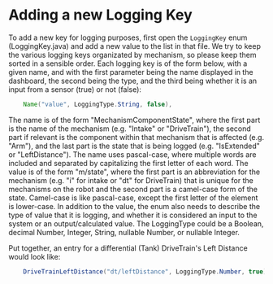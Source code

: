 # Adding a new Logging Key

To add a new key for logging purposes, first open the ```LoggingKey``` enum (LoggingKey.java) and add a new value to the list in that file.  We try to keep the various logging keys organizated by mechanism, so please keep them sorted in a sensible order.  Each logging key is of the form below, with a given name, and with the first parameter being the name displayed in the dashboard, the second being the type, and the third being whether it is an input from a sensor (true) or not (false):
```java
    Name("value", LoggingType.String, false),
```

The name is of the form "MechanismComponentState", where the first part is the name of the mechanism (e.g. "Intake" or "DriveTrain"), the second part if relevant is the component within that mechanism that is affected (e.g. "Arm"), and the last part is the state that is being logged (e.g. "IsExtended" or "LeftDistance").  The name uses pascal-case, where multiple words are included and separated by capitalizing the first letter of each word.  The value is of the form "m/state", where the first part is an abbreviation for the mechanism (e.g. "i" for intake or "dt" for DriveTrain) that is unique for the mechanisms on the robot and the second part is a camel-case form of the state.  Camel-case is like pascal-case, except the first letter of the element is lower-case.  In addition to the value, the enum also needs to describe the type of value that it is logging, and whether it is considered an input to the system or an output/calculated value.  The LoggingType could be a Boolean, decimal Number, Integer, String, nullable Number, or nullable Integer.

Put together, an entry for a differential (Tank) DriveTrain's Left Distance would look like:
```java
    DriveTrainLeftDistance("dt/leftDistance", LoggingType.Number, true),
```
